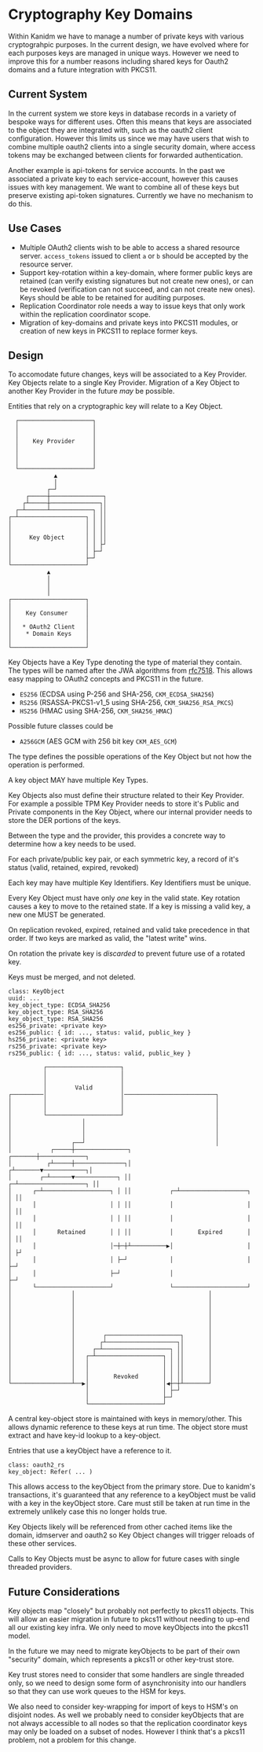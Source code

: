 # Cryptography Key Domains

Within Kanidm we have to manage a number of private keys with various cryptograhpic purposes. In the
current design, we have evolved where for each purposes keys are managed in unique ways. However we
need to improve this for a number reasons including shared keys for Oauth2 domains and a future
integration with PKCS11.

## Current System

In the current system we store keys in database records in a variety of bespoke ways for different
uses. Often this means that keys are associated to the object they are integrated with, such as the
oauth2 client configuration. However this limits us since we may have users that wish to combine
multiple oauth2 clients into a single security domain, where access tokens may be exchanged between
clients for forwarded authentication.

Another example is api-tokens for service accounts. In the past we associated a private key to each
service-account, however this causes issues with key management. We want to combine all of these
keys but preserve existing api-token signatures. Currently we have no mechanism to do this.

## Use Cases

- Multiple OAuth2 clients wish to be able to access a shared resource server. `access_tokens` issued
  to client `a` or `b` should be accepted by the resource server.
- Support key-rotation within a key-domain, where former public keys are retained (can verify
  existing signatures but not create new ones), or can be revoked (verification can not succeed, and
  can not create new ones). Keys should be able to be retained for auditing purposes.
- Replication Coordinator role needs a way to issue keys that only work within the replication
  coordinator scope.
- Migration of key-domains and private keys into PKCS11 modules, or creation of new keys in PKCS11
  to replace former keys.

## Design

To accomodate future changes, keys will be associated to a Key Provider. Key Objects relate to a
single Key Provider. Migration of a Key Object to another Key Provider in the future _may_ be
possible.

Entities that rely on a cryptographic key will relate to a Key Object.

```
  ┌─────────────────────┐
  │                     │
  │                     │
  │    Key Provider     │
  │                     │
  │                     │
  │                     │
  └─────────────────────┘
             ▲
             │
           ┌─┘
     ┌─────┼───────────────┐
    ┌┴─────┼──────────────┐│
  ┌─┴──────┴────────────┐ ││
┌─┴───────────────────┐ │ ││
│                     │ │ ││
│                     │ │ ││
│     Key Object      │ │ ││
│                     │ │ ├┘
│                     │ ├─┘
│                     ├─┘
└─────────────────────┘
           ▲
           │
           │
           │
┌─────────────────────┐
│                     │
│    Key Consumer     │
│                     │
│   * OAuth2 Client   │
│    * Domain Keys    │
│                     │
└─────────────────────┘
```

Key Objects have a Key Type denoting the type of material they contain. The types will be named
after the JWA algorithms from [rfc7518](https://www.rfc-editor.org/rfc/rfc7518). This allows easy
mapping to OAuth2 concepts and PKCS11 in the future.

- `ES256` (ECDSA using P-256 and SHA-256, `CKM_ECDSA_SHA256`)
- `RS256` (RSASSA-PKCS1-v1\_5 using SHA-256, `CKM_SHA256_RSA_PKCS`)
- `HS256` (HMAC using SHA-256, `CKM_SHA256_HMAC`)

Possible future classes could be

- `A256GCM` (AES GCM with 256 bit key `CKM_AES_GCM`)

The type defines the possible operations of the Key Object but not how the operation is performed.

A key object MAY have multiple Key Types.

Key Objects also must define their structure related to their Key Provider. For example a possible
TPM Key Provider needs to store it's Public and Private components in the Key Object, where our
internal provider needs to store the DER portions of the keys.

Between the type and the provider, this provides a concrete way to determine how a key needs to be
used.

For each private/public key pair, or each symmetric key, a record of it's status (valid, retained,
expired, revoked)

Each key may have multiple Key Identifiers. Key Identifiers must be unique.

Every Key Object must have only _one_ key in the valid state. Key rotation causes a key to move to
the retained state. If a key is missing a valid key, a new one MUST be generated.

On replication revoked, expired, retained and valid take precedence in that order. If two keys are
marked as valid, the "latest write" wins.

On rotation the private key is _discarded_ to prevent future use of a rotated key.

Keys must be merged, and not deleted.

```
class: KeyObject
uuid: ...
key_object_type: ECDSA_SHA256
key_object_type: RSA_SHA256
key_object_type: RSA_SHA256
es256_private: <private key>
es256_public: { id: ..., status: valid, public_key }
hs256_private: <private key>
rs256_private: <private key>
rs256_public: { id: ..., status: valid, public_key }
```

```
          ┌─────────────────────┐
          │                     │
          │                     │
          │        Valid        │
┌─────────│                     │──────────────────────────┐
│         │                     │                          │
│         │                     │                          │
│         └─────────────────────┘                          │
│                    │                                     │
│                    │                                     │
│                    │                                     │
│                 ┌──┘                                     │
│           ┌─────┼───────────────┐                ┌───────┼─────────────┐
│          ┌┴─────┼──────────────┐│               ┌┴───────▼────────────┐│
│        ┌─┴──────▼────────────┐ ││             ┌─┴───────────────────┐ ││
│      ┌─┴───────────────────┐ │ ││           ┌─┴───────────────────┐ │ ││
│      │                     │ │ ││           │                     │ │ ││
│      │                     │ │ ││           │                     │ │ ││
│      │      Retained       │ │ ││           │       Expired       │ │ ││
│      │                     │─┼─┼┴──────────▶│                     │ │ ├┘
│      │                     │ ├─┘            │                     │ ├─┘
│      │                     ├─┘              │                     ├─┘
│      └─────────────────────┘                └─────────────────────┘
│                 │                                      │
│                 │                                      │
│                 │                                      │
│                 │                                      │
│                 │                                      │
│                 │                                      │
│                 │        ┌─────────────────────┐       │
│                 │       ┌┴────────────────────┐│       │
│                 │     ┌─┴───────────────────┐ ││       │
│                 │   ┌─┴───────────────────┐ │ ││       │
│                 │   │                     │ │ ││       │
│                 │   │                     │ │ ││       │
│                 │   │       Revoked       │ │ ││       │
└─────────────────┴──▶│                     │◀┼─┼┴───────┘
                      │                     │ ├─┘
                      │                     ├─┘
                      └─────────────────────┘
```

A central key-object store is maintained with keys in memory/other. This allows dynamic reference to
these keys at run time. The object store must extract and have key-id lookup to a key-object.

Entries that use a keyObject have a reference to it.

```
class: oauth2_rs
key_object: Refer( ... )
```

This allows access to the keyObject from the primary store. Due to kanidm's transactions, it's
guaranteed that any reference to a keyObject must be valid with a key in the keyObject store. Care
must still be taken at run time in the extremely unlikely case this no longer holds true.

Key Objects likely will be referenced from other cached items like the domain, idmserver and oauth2
so Key Object changes will trigger reloads of these other services.

Calls to Key Objects must be async to allow for future cases with single threaded providers.

## Future Considerations

Key objects map "closely" but probably not perfectly to pkcs11 objects. This will allow an easier
migration in future to pkcs11 without needing to up-end all our existing key infra. We only need to
move keyObjects into the pkcs11 model.

In the future we may need to migrate keyObjects to be part of their own "security" domain, which
represents a pkcs11 or other key-trust store.

Key trust stores need to consider that some handlers are single threaded only, so we need to design
some form of asynchronisity into our handlers so that they can use work queues to the HSM for keys.

We also need to consider key-wrapping for import of keys to HSM's on disjoint nodes. As well we
probably need to consider keyObjects that are not always accessible to all nodes so that the
replication coordinator keys may only be loaded on a subset of nodes. However I think that's a
pkcs11 problem, not a problem for this change.
